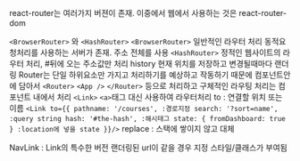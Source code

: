 react-router는 여러가지 버젼이 존재. 이중에서 웹에서 사용하는 것은 react-router-dom

`<BrowserRouter>` 와 `<HashRouter>`
`<BrowserRouter>`  일반적인 라우터 처리 동적요청처리를 사용하는 서버가 존재. 주소 전체를 사용
`<HashRouter>` 정적인 웹사이트의 라우터 처리, #뒤에 오는 주소값만 처리
history 현재 위치를 저장하고 변경될때마다 랜더링
Router는 단일 하위요소만 가지고 처리하기를 예상하고 작동하기 때문에 <App/> 컴포넌트안에 담아서
    `<Router>`
        `<App />`
    `</Router>`
등으로 처리하고 구체적인 라우팅 처리는 <App /> 컴포넌트 내에서 처리
`<Link>` `<a>`태그 대신 사용하여 라우터처리 to : 연결할 위치 또는 이름
`<Link to={{
  pathname: '/courses', :경로지정
  search: '?sort=name', :query string
  hash: '#the-hash', :해시태그
  state: { fromDashboard: true } :location에 넣을 state
}}/>`
replace : 스택에 쌓이지 않고 대체

NavLink : Link의 특수한 버전 랜더링된 url이 같을 경우 지정 스타일/클래스가 부여됨